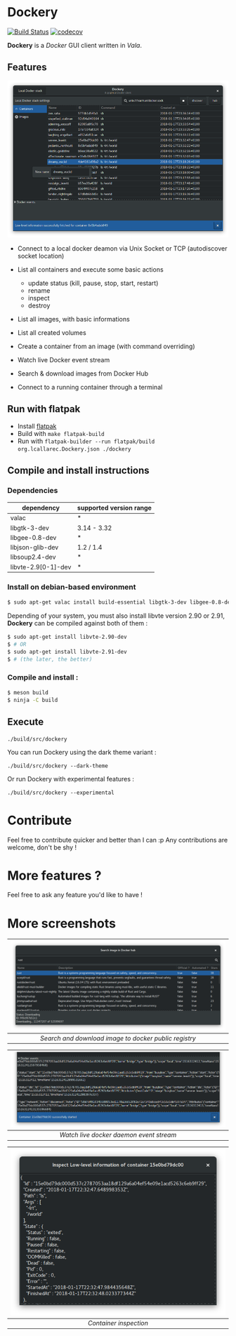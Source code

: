# Dockery

[![Build Status](https://travis-ci.org/lcallarec/dockery.svg?branch=master)](https://travis-ci.org/lcallarec/dockery)
[![codecov](https://codecov.io/gh/lcallarec/dockery/branch/master/graph/badge.svg)](https://codecov.io/gh/lcallarec/dockery)

**Dockery** is a _Docker_ GUI client written in *Vala*.

## Features

![Main SC](docs/resources/screenshots/main.png)

* Connect to a local docker deamon via Unix Socket or TCP
 (autodiscover socket location)

* List all containers and execute some basic actions
  - update status (kill, pause, stop, start, restart)
  - rename 
  - inspect
  - destroy

* List all images, with basic informations

* List all created volumes

* Create a container from an image (with command overriding)

* Watch live Docker event stream

* Search & download images from Docker Hub

* Connect to a running container through a terminal

## Run with flatpak

* Install [flatpak](https://flatpak.org/)
* Build with `make flatpak-build`
* Run with `flatpak-builder --run flatpak/build org.lcallarec.Dockery.json ./dockery`

## Compile and install instructions

### Dependencies

| dependency | supported version range |
|---------|--------------------|
| valac   | *                  |
| libgtk-3-dev   | 3.14 - 3.32                |
| libgee-0.8-dev   | *                  |
| libjson-glib-dev   | 1.2 / 1.4                   |
| libsoup2.4-dev   | *                  |
| libvte-2.9[0-1]-dev   | *                  |

### Install on debian-based environment

```bash
$ sudo apt-get valac install build-essential libgtk-3-dev libgee-0.8-dev libjson-glib-dev libsoup2.4-dev
```

Depending of your system, you must also install libvte version 2.90 or 2.91, **Dockery** can be compiled against both of them :

```bash
$ sudo apt-get install libvte-2.90-dev
$ # OR
$ sudo apt-get install libvte-2.91-dev
$ # (the later, the better)
```

### Compile and install :
```bash
$ meson build
$ ninja -C build
```

## Execute

```
./build/src/dockery
```

You can run Dockery using the dark theme variant :

```
./build/src/dockery --dark-theme
```

Or run Dockery with experimental features :

```
./build/src/dockery --experimental
```


# Contribute

Feel free to contribute quicker and better than I can :p Any contributions are welcome, don't be shy !

# More features ?

Feel free to ask any feature you'd like to have !

# More screenshots

| ![Main SC](docs/resources/screenshots/hub.png) |
|:---:|
| *Search and download image to docker public registry* |


| ![Main SC](docs/resources/screenshots/live-events.png) |
|:---:|
| *Watch live docker daemon event stream* |


| ![Main SC](docs/resources/screenshots/container-inspect.png) |
|:---:|
| *Container inspection* |
